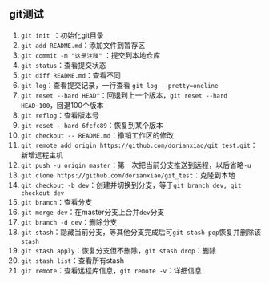 ## git测试

1. ```git init ```：初始化git目录
2. ```git add README.md```：添加文件到暂存区
3. ```git commit -m "这是注释"``` ：提交到本地仓库
4. ```git status```：查看提交状态
5. ```git diff README.md```：查看不同
6. ```git log```：查看提交记录，一行查看 ```git log --pretty=oneline```
7. ```git reset --hard HEAD^```：回退到上一个版本，```git reset --hard HEAD~100```，回退100个版本
8. ```git reflog```：查看版本号
9. ```git reset --hard 6fcfc89```：恢复到某个版本
10. ```git checkout -- README.md```：撤销工作区的修改
11. ```git remote add origin https://github.com/dorianxiao/git_test.git```：新增远程主机
12. ```git push -u origin master```：第一次把当前分支推送到远程，以后省略```-u```
13. ```git clone https://github.com/dorianxiao/git_test```：克隆到本地
14. ```git checkout -b dev```：创建并切换到分支，等于```git branch dev, git checkout dev```
15. ```git branch```：查看分支
16. ```git merge dev```：在master分支上合并```dev```分支
17. ```git branch -d dev```：删除分支
18. ```git stash```：隐藏当前分支，等其他分支完成后可```git stash pop```恢复并删除该```stash```
19. ``git stash apply``：恢复分支但不删除，```git stash drop```：删除
20. ```git stash list```：查看所有stash
21. ```git remote```：查看远程库信息，```git remote -v```：详细信息
